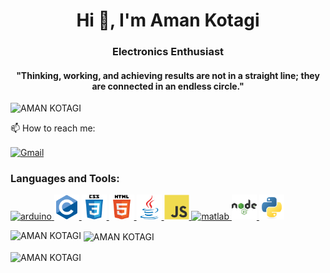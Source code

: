 <h1 align="center">Hi 👋, I'm Aman Kotagi</h1>
<h3 align="center">Electronics Enthusiast</h3>
<h4 align="center">"Thinking, working, and achieving results are not in a straight line; they are connected in an endless circle."</h4>
<p align="left"> <img src="https://komarev.com/ghpvc/?username=AMAN KOTAGI&label=Profile%20views&color=0e75b6&style=flat" alt="AMAN KOTAGI" /> </p>

<p align="left">📫 How to reach me:</p>
<p align="left">
  <a href="mailto:amankotagi28@gmail.com">
    <img src="https://upload.wikimedia.org/wikipedia/commons/4/4e/Gmail_Icon.png" alt="Gmail" style="width: 30px; vertical-align: middle;"/>
  </a>
</p>



<h3 align="left">Languages and Tools:</h3>
<p align="left"> <a href="https://www.arduino.cc/" target="_blank" rel="noreferrer"> <img src="https://cdn.worldvectorlogo.com/logos/arduino-1.svg" alt="arduino" width="40" height="40"/> </a> <a href="https://www.cprogramming.com/" target="_blank" rel="noreferrer"> <img src="https://raw.githubusercontent.com/devicons/devicon/master/icons/c/c-original.svg" alt="c" width="40" height="40"/> </a> <a href="https://www.w3schools.com/css/" target="_blank" rel="noreferrer"> <img src="https://raw.githubusercontent.com/devicons/devicon/master/icons/css3/css3-original-wordmark.svg" alt="css3" width="40" height="40"/> </a> <a href="https://www.w3.org/html/" target="_blank" rel="noreferrer"> <img src="https://raw.githubusercontent.com/devicons/devicon/master/icons/html5/html5-original-wordmark.svg" alt="html5" width="40" height="40"/> </a> <a href="https://www.java.com" target="_blank" rel="noreferrer"> <img src="https://raw.githubusercontent.com/devicons/devicon/master/icons/java/java-original.svg" alt="java" width="40" height="40"/> </a> <a href="https://developer.mozilla.org/en-US/docs/Web/JavaScript" target="_blank" rel="noreferrer"> <img src="https://raw.githubusercontent.com/devicons/devicon/master/icons/javascript/javascript-original.svg" alt="javascript" width="40" height="40"/> </a> <a href="https://www.mathworks.com/" target="_blank" rel="noreferrer"> <img src="https://upload.wikimedia.org/wikipedia/commons/2/21/Matlab_Logo.png" alt="matlab" width="40" height="40"/> </a> <a href="https://nodejs.org" target="_blank" rel="noreferrer"> <img src="https://raw.githubusercontent.com/devicons/devicon/master/icons/nodejs/nodejs-original-wordmark.svg" alt="nodejs" width="40" height="40"/> </a> <a href="https://www.python.org" target="_blank" rel="noreferrer"> <img src="https://raw.githubusercontent.com/devicons/devicon/master/icons/python/python-original.svg" alt="python" width="40" height="40"/> </a>  </p>

<p><img align="left" src="https://github-readme-stats.vercel.app/api/top-langs?username=AmanKotagi&show_icons=true&locale=en&layout=compact" alt="AMAN KOTAGI" /></p>

<p>&nbsp;<img align="center" src="https://github-readme-stats.vercel.app/api?username=AmanKotagi&show_icons=true&locale=en" alt="AMAN KOTAGI" /></p>

<p><img align="center" src="https://github-readme-streak-stats.herokuapp.com/?user=AmanKotagi&" alt="AMAN KOTAGI" /></p>
